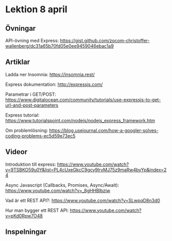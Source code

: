 # Lektion 8 april

## Övningar

API-övning med Express: https://gist.github.com/zocom-christoffer-wallenberg/dc31a65b70fd05e0ee9459046ebac1a9

## Artiklar
Ladda ner Insomnia: https://insomnia.rest/

Express dokumentation: http://expressjs.com/

Parametrar i GET/POST: https://www.digitalocean.com/community/tutorials/use-expressjs-to-get-url-and-post-parameters

Express tutorial: https://www.tutorialspoint.com/nodejs/nodejs_express_framework.htm

Om problemlösning: https://blog.usejournal.com/how-a-googler-solves-coding-problems-ec5d59e73ec5

## Videor
Introduktion till express: https://www.youtube.com/watch?v=9TSBKO59u0Y&list=PL4cUxeGkcC9gcy9lrvMJ75z9maRw4byYp&index=24

Async Javascript (Callbacks, Promises, Async/Await): https://www.youtube.com/watch?v=_8gHHBlbziw

Vad är ett REST API?: https://www.youtube.com/watch?v=SLwpqD8n3d0

Hur man bygger ett REST API: https://www.youtube.com/watch?v=pKd0Rpw7O48

## Inspelningar


